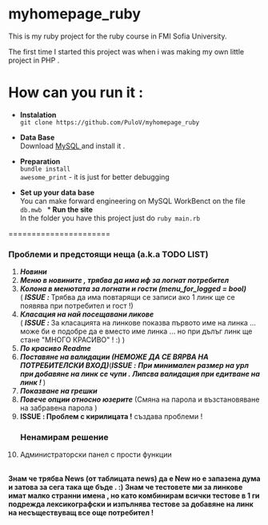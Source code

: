 myhomepage_ruby
===============

This is my ruby project for the ruby course in FMI Sofia University.

The first time I started this project was when i was making my own little project in PHP .


How can you run it :
===========

* <b> Instalation </b> <br />
	```git clone https://github.com/PuloV/myhomepage_ruby``` <br />
* <b> Data Base </b> <br />
	Download <a href ="http://dev.mysql.com/downloads/" > MySQL </a> and install it .
* <b> Preparation </b> <br />
	```bundle install``` <br />
	``` awesome_print ```  -  it is just for better debugging <br />

* <b> Set up your data base </b> <br />
	You can make forward engineering on MySQL WorkBenct on the file <br />
	```db.mwb ```
*<b>  Run the site </b>  <br />
	In the folder you have this project just do
	``` ruby main.rb ```



======================

<p><h3> Проблеми и предстоящи неща (a.k.a TODO LIST) </h3>
	<ol>
		<li><strong><em>Новини</em></strong></li>
		<li><strong><em>Меню в новините , трябва да има иф за логнат потребител </em></strong></li>
		<li><strong><em>Колона в менютата за логнати и гости (menu_for_logged = bool)</em></strong> <br /> ( <b><i> ISSUE : </i></b> Трябва да има повтарящи се записи ако 1 линк ще се появява при потребител и гост !) </li>
		<li><strong><em>Класация на най посещавани ликове</em></strong><br /> ( <b><i> ISSUE : </i></b> За класацията на линкове показва първото име на линка ... може би е подобре да е вместо име линка ... но при дълъг линк ще стане "МНОГО КРАСИВО" ! :) )
		</li>
		<li><strong><em>По красиво Readme</em></strong></li>
		<li><strong><em>Поставяне на валидации (НЕМОЖЕ ДА СЕ ВЯРВА НА ПОТРЕБИТЕЛСКИ ВХОД)</em></strong>(<b><i>ISSUE :</i></b> <strong><em>При минимален размер на урл при добавяне на линк се чупи . Липсва валидация при едитване на линк ! </em></strong> )
		</li>
		<li><strong><em>Показване на грешки</em></strong></li>
		<li><strong><em>Повече опции относно юзерите</em></strong> (Смяна на парола и възстановяване на забравена парола ) </li>
		<li><b> ISSUE : Проблем с кирилицата !</b> създава проблеми ! <h3>Ненамирам решение </h3></li>
		<li>Администраторски панел с прости функции</li>
	</ol>
	<br />
	<span><strong> Знам че трябва News (от таблицата news) да е New но е запазена дума и затова за сега така ще бъде . :) </strong></span>
	<span><strong> Знам че тестовете ми за линкове имат малко странни имена , но като комбинирам всички тестове в 1 ги подрежда лексикографски и изпълнява тестове за добавяне на линк на несъществуващ все още потребител ! </strong></span>
</p>

